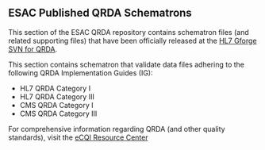 <h2>ESAC Published QRDA Schematrons</h2>

This section of the ESAC QRDA repository contains schematron files (and related supporting files) that have been officially released at the <a href="https://gforge.hl7.org/gf/project/strucdoc/scmsvn/?action=browse&path=%252Ftrunk%252FQRDA%252F">HL7 Gforge SVN for QRDA</a>.


This section contains schematron that validate data files adhering to the following QRDA Implementation Guides (IG):

<ul>
<li>HL7 QRDA Category I </li>
<li>HL7 QRDA Category III </li>
<li>CMS QRDA Category I </li>
<li>CMS QRDA Category III </li>
</ul>

For comprehensive information regarding QRDA (and other quality standards), visit the <a href="https://ecqi.healthit.gov/">eCQI Resource Center</a>

